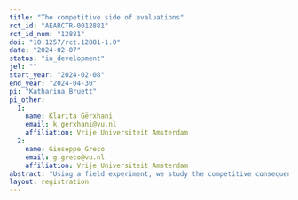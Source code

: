 ```yaml
---
title: "The competitive side of evaluations"
rct_id: "AEARCTR-0012881"
rct_id_num: "12881"
doi: "10.1257/rct.12881-1.0"
date: "2024-02-07"
status: "in_development"
jel: ""
start_year: "2024-02-08"
end_year: "2024-04-30"
pi: "Katharina Bruett"
pi_other:
  1:
    name: Klarita Gërxhani
    email: k.gerxhani@vu.nl
    affiliation: Vrije Universiteit Amsterdam
  2:
    name: Giuseppe Greco
    email: g.greco@vu.nl
    affiliation: Vrije Universiteit Amsterdam
abstract: "Using a field experiment, we study the competitive consequences of peer evaluations on gender differences."
layout: registration
---
```


